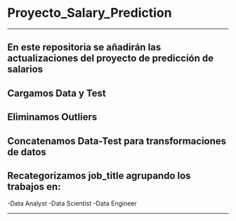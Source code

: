 # Proyecto_Salary_Prediction
-------------------------------------------------------------------------------------------------------
En este repositoria se añadirán las actualizaciones del proyecto de predicción de salarios
-------------------------------------------------------------------------------------------------------
Cargamos Data y Test
-------------------------------------------------------------------------------------------------------
Eliminamos Outliers
-------------------------------------------------------------------------------------------------------
Concatenamos Data-Test para transformaciones de datos
-------------------------------------------------------------------------------------------------------
Recategorizamos job_title agrupando los trabajos en:
-------------------------------------------------------------------------------------------------------
-Data Analyst
-Data Scientist
-Data Engineer

-------------------------------------------------------------------------------------------------------
